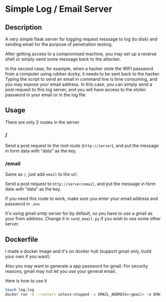 # Simple Log / Email Server

## Description

A very simple flask server for logging request message to log (to disk) and sending email for the purpose of penetration testing.

After getting access to a compromised machine, you may set up a reverse shell or simply send some message back to the attacker.

In the second case, for example, when a hacker stole the WIFI password from a computer using rubber ducky, it needs to be sent back to the hacker. Typing the script to send an email in command line is time consuming, and you may expose your email address. In this case, you can simply send a post request to this log server, and you will have access to the stolen password in your email or in the log file.

## Usage

There are only 2 routes in the server

### /

Send a post request to the root route (`http://server`), and put the message in form data with "data" as the key.

### /email

Same as `/`, just add `email` to the url.

Send a post request to `http://server/email`, and put the message in form data with "data" as the key.

If you need this route to work, make sure you enter your email address and password in `.env`

It's using gmail smtp server for by default, so you have to use a gmail as your from address. Change it in `send_email.py` if you wish to use some other server.

## Dockerfile

I made a docker image and it's on docker hub (support gmail only, build your own if you want).

Also you may want to generate a app password for gmail. For security reasons, gmail may not let you use your general email.

Here is how to use it

```bash
touch log.log
docker run -d --restart unless-stopped -e EMAIL_ADDRESS=<gmail> -e EMAIL_PASSWORD=<password> -p 3000:3000 --name log-server -v $PWD/log.log:/root/simple-log-server/log.log huakunshen/simple-log-server:latest
```
